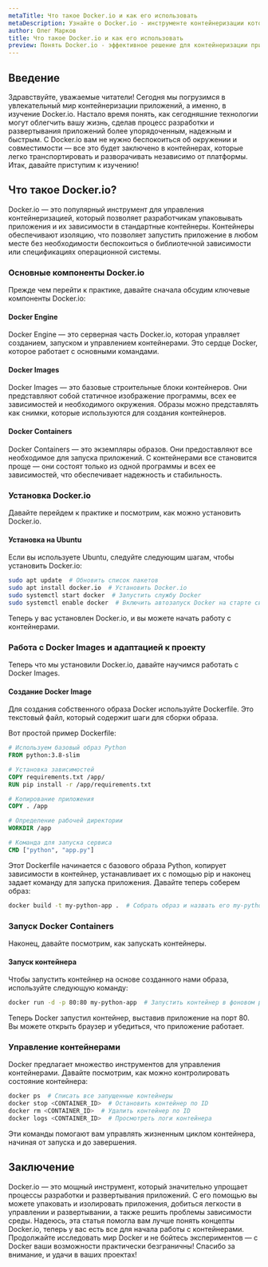 ```yaml
---
metaTitle: Что такое Docker.io и как его использовать
metaDescription: Узнайте о Docker.io - инструменте контейнеризации который упрощает разработку и развертывание приложений изучите его основные возможности и научитесь эффективно использовать
author: Олег Марков
title: Что такое Docker.io и как его использовать
preview: Понять Docker.io - эффективное решение для контейнеризации приложений исследуйте плюсы контейнеров их использование и возможности интеграции
---
```


## Введение

Здравствуйте, уважаемые читатели! Сегодня мы погрузимся в увлекательный мир контейнеризации приложений, а именно, в изучение Docker.io. Настало время понять, как сегодняшние технологии могут облегчить вашу жизнь, сделав процесс разработки и развертывания приложений более упорядоченным, надежным и быстрым. С Docker.io вам не нужно беспокоиться об окружении и совместимости — все это будет заключено в контейнерах, которые легко транспортировать и разворачивать независимо от платформы. Итак, давайте приступим к изучению!

## Что такое Docker.io?

Docker.io — это популярный инструмент для управления контейнеризацией, который позволяет разработчикам упаковывать приложения и их зависимости в стандартные контейнеры. Контейнеры обеспечивают изоляцию, что позволяет запустить приложение в любом месте без необходимости беспокоиться о библиотечной зависимости или спецификациях операционной системы.

### Основные компоненты Docker.io

Прежде чем перейти к практике, давайте сначала обсудим ключевые компоненты Docker.io:

#### Docker Engine

Docker Engine — это серверная часть Docker.io, которая управляет созданием, запуском и управлением контейнерами. Это сердце Docker, которое работает с основными командами.

#### Docker Images

Docker Images — это базовые строительные блоки контейнеров. Они представляют собой статичное изображение программы, всех ее зависимостей и необходимого окружения. Образы можно представлять как снимки, которые используются для создания контейнеров.

#### Docker Containers

Docker Containers — это экземпляры образов. Они предоставляют все необходимое для запуска приложений. С контейнерами все становится проще — они состоят только из одной программы и всех ее зависимостей, что обеспечивает надежность и стабильность.

### Установка Docker.io

Давайте перейдем к практике и посмотрим, как можно установить Docker.io.

#### Установка на Ubuntu

Если вы используете Ubuntu, следуйте следующим шагам, чтобы установить Docker.io:

```bash
sudo apt update  # Обновить список пакетов
sudo apt install docker.io  # Установить Docker.io
sudo systemctl start docker  # Запустить службу Docker
sudo systemctl enable docker  # Включить автозапуск Docker на старте системы
```

Теперь у вас установлен Docker.io, и вы можете начать работу с контейнерами.

### Работа с Docker Images и адаптацией к проекту

Теперь что мы установили Docker.io, давайте научимся работать с Docker Images.

#### Создание Docker Image

Для создания собственного образа Docker используйте Dockerfile. Это текстовый файл, который содержит шаги для сборки образа. 

Вот простой пример Dockerfile:

```Dockerfile
# Используем базовый образ Python
FROM python:3.8-slim

# Установка зависимостей
COPY requirements.txt /app/
RUN pip install -r /app/requirements.txt

# Копирование приложения
COPY . /app

# Определение рабочей директории
WORKDIR /app

# Команда для запуска сервиса
CMD ["python", "app.py"]
```

Этот Dockerfile начинается с базового образа Python, копирует зависимости в контейнер, устанавливает их с помощью pip и наконец задает команду для запуска приложения. Давайте теперь соберем образ:

```bash
docker build -t my-python-app .  # Собрать образ и назвать его my-python-app
```

### Запуск Docker Containers

Наконец, давайте посмотрим, как запускать контейнеры.

#### Запуск контейнера

Чтобы запустить контейнер на основе созданного нами образа, используйте следующую команду:

```bash
docker run -d -p 80:80 my-python-app  # Запустить контейнер в фоновом режиме и пробросить порт 80
```

Теперь Docker запустил контейнер, выставив приложение на порт 80. Вы можете открыть браузер и убедиться, что приложение работает.

### Управление контейнерами

Docker предлагает множество инструментов для управления контейнерами. Давайте посмотрим, как можно контролировать состояние контейнера:

```bash
docker ps  # Списать все запущенные контейнеры
docker stop <CONTAINER_ID>  # Остановить контейнер по ID
docker rm <CONTAINER_ID>  # Удалить контейнер по ID
docker logs <CONTAINER_ID>  # Просмотреть логи контейнера
```

Эти команды помогают вам управлять жизненным циклом контейнера, начиная от запуска и до завершения.

## Заключение

Docker.io — это мощный инструмент, который значительно упрощает процессы разработки и развертывания приложений. С его помощью вы можете упаковать и изолировать приложения, добиться легкости в управлении и развертывании, а также решить проблемы зависимости среды. Надеюсь, эта статья помогла вам лучше понять концепты Docker.io, теперь у вас есть все для начала работы с контейнерами. Продолжайте исследовать мир Docker и не бойтесь экспериментов — с Docker ваши возможности практически безграничны! Спасибо за внимание, и удачи в ваших проектах!
